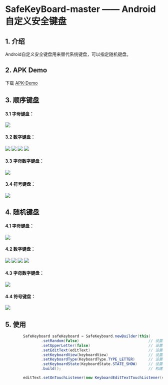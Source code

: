 # SafeKeyBoard-master —— Android自定义安全键盘

## 1. 介绍 ##
Android自定义安全键盘用来替代系统键盘，可以指定随机键盘。

## 2. APK Demo ##

下载 [APK-Demo](https://github.com/HenleyLee/SafeKeyBoard/raw/master/app/app-release.apk)

## 3. 顺序键盘 ##
#### 3.1 字母键盘： ####
![](/screenshots/keyboard_normal_letter.jpg)
#### 3.2 数字键盘： ####
![](/screenshots/keyboard_normal_number.jpg)
![](/screenshots/keyboard_normal_number_x.jpg)
![](/screenshots/keyboard_normal_number_point.jpg)
![](/screenshots/keyboard_normal_number_abc.jpg)
#### 3.3 字母数字键盘： ####
![](/screenshots/keyboard_normal_letter_number.jpg)
#### 3.4 符号键盘： ####
![](/screenshots/keyboard_normal_symbol.jpg)

## 4. 随机键盘 ##
#### 4.1 字母键盘： ####
![](/screenshots/keyboard_random_letter.jpg)
#### 4.2 数字键盘： ####
![](/screenshots/keyboard_random_number.jpg)
![](/screenshots/keyboard_random_number_x.jpg)
![](/screenshots/keyboard_random_number_point.jpg)
![](/screenshots/keyboard_random_number_abc.jpg)
#### 4.3 字母数字键盘： ####
![](/screenshots/keyboard_random_letter_number.jpg)
#### 4.4 符号键盘： ####
![](/screenshots/keyboard_random_symbol.jpg)

## 5. 使用 ##
```java
        SafeKeyboard safeKeyboard = SafeKeyboard.newBuilder(this)
                .setRandom(false)                               // 设置是否为随机键盘
                .setUpperLetter(false)                          // 设置是否为大写字母(只有默认为字母键盘时才有效)
                .setEditText(editText)                          // 设置EditText
                .setKeyboardView(keyboardView)                  // 设置KeyboardView
                .setKeyboardType(KeyboardType.TYPE_LETTER)      // 设置键盘类型
                .setKeyboardState(KeyboardState.STATE_SHOW)     // 设置键盘状态
                .build();                                       // 构建SafeKeyboard

        editText.setOnTouchListener(new KeyboardEditTextTouchListener(safeKeyboard, KeyboardType.TYPE_LETTER));
```

